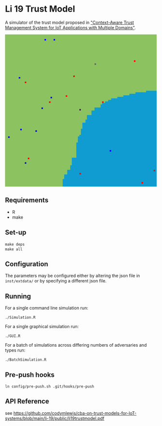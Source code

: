 # Li 19 Trust Model

A simulator of the trust model proposed in ["Context-Aware Trust Management System for IoT Applications with Multiple Domains"](https://ieeexplore.ieee.org/document/8885376).

![Gif of map](https://raw.githubusercontent.com/codymlewis/cba-on-trust-models-for-IoT-systems/master/li-19/map.gif)


## Requirements

- R
- make

## Set-up

```
make deps
make all
```

## Configuration

The parameters may be configured either by altering the json file in `inst/extdata/`
or by specifying a different json file.

## Running

For a single command line simulation run:
```
./Simulation.R
```

For a single graphical simulation run:
```
./GUI.R
```

For a batch of simulations across differing numbers of adversaries and types run:
```
./BatchSimulation.R
```

## Pre-push hooks

```
ln config/pre-push.sh .git/hooks/pre-push
```

## API Reference

see https://github.com/codymlewis/cba-on-trust-models-for-IoT-systems/blob/main/li-19/public/li19trustmodel.pdf
